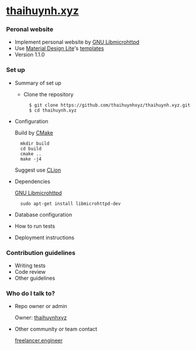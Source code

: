 # [thaihuynh.xyz](http://thaihuynh.xyz/about.html)

### Peronal website ###

* Implement personal website by [GNU Libmicrohttpd](https://www.gnu.org/software/libmicrohttpd/)
* Use [Material Design Lite](https://github.com/google/material-design-lite)'s [templates](https://getmdl.io/templates/index.html)
* Version 1.1.0

### Set up ###

* Summary of set up

    * Clone the repository
    
            $ git clone https://github.com/thaihuynhxyz/thaihuynh.xyz.git
            $ cd thaihuynh.xyz
    
* Configuration

    Build by [CMake](https://cmake.org/)
    
        mkdir build
        cd build
        cmake ..
        make -j4
        
    Suggest use [CLion](https://www.jetbrains.com/clion/)
    
* Dependencies

    [GNU Libmicrohttpd](https://www.gnu.org/software/libmicrohttpd/)
    
        sudo apt-get install libmicrohttpd-dev
        
* Database configuration
* How to run tests
* Deployment instructions

### Contribution guidelines ###

* Writing tests
* Code review
* Other guidelines

### Who do I talk to? ###

* Repo owner or admin

    Owner: [thaihuynhxyz](https://github.com/thaihuynhxyz)
   
* Other community or team contact

    [freelancer.engineer](http://freelancer.engineer/)
    